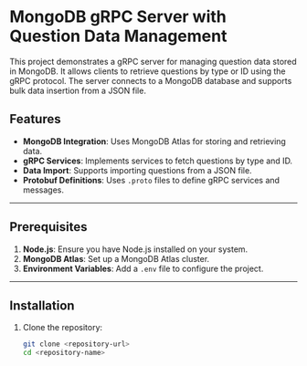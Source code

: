 # MongoDB gRPC Server with Question Data Management

This project demonstrates a gRPC server for managing question data stored in MongoDB. It allows clients to retrieve questions by type or ID using the gRPC protocol. The server connects to a MongoDB database and supports bulk data insertion from a JSON file.

## Features

- **MongoDB Integration**: Uses MongoDB Atlas for storing and retrieving data.
- **gRPC Services**: Implements services to fetch questions by type and ID.
- **Data Import**: Supports importing questions from a JSON file.
- **Protobuf Definitions**: Uses `.proto` files to define gRPC services and messages.

---

## Prerequisites

1. **Node.js**: Ensure you have Node.js installed on your system.
2. **MongoDB Atlas**: Set up a MongoDB Atlas cluster.
3. **Environment Variables**: Add a `.env` file to configure the project.

---

## Installation

1. Clone the repository:

   ```bash
   git clone <repository-url>
   cd <repository-name>
